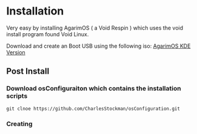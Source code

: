 # Installation

Very easy by installing AgarimOS ( a Void Respin ) which uses the void install program found Void Linux.

Download and create an Boot USB using the following iso: [AgarimOS KDE Version](https://sourceforge.net/projects/agarimos/files/PLASMA/AgarimOS-Plasma-Catppuccin-Live-x86_64-6.12.48_1-20250920.iso/download)

## Post Install

### Download osConfiguraiton which contains the installation scripts

```
git clnoe https://github.com/CharlesStockman/osConfiguration.git
```

### Creating 

